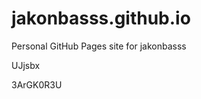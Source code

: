 # jakonbasss.github.io
Personal GitHub Pages site for jakonbasss


















































UJjsbx

3ArGK0R3U
